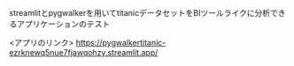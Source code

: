 streamlitとpygwalkerを用いてtitanicデータセットをBIツールライクに分析できるアプリケーションのテスト

<アプリのリンク>
https://pygwalkertitanic-ezrknewq5nue7fjawqohzy.streamlit.app/
